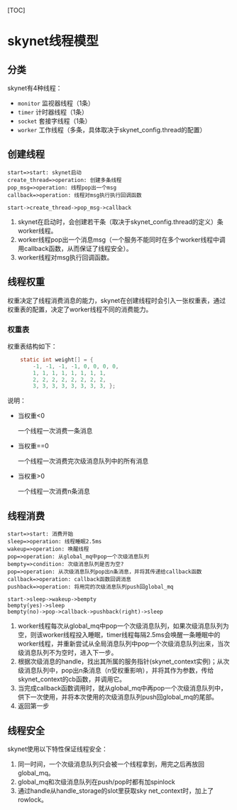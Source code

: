 [TOC]

# skynet线程模型



## 分类

skynet有4种线程：

- `monitor` 监视器线程（1条）
- `timer` 计时器线程（1条）
- `socket` 套接字线程（1条）
- `worker` 工作线程（多条，具体取决于skynet_config.thread的配置）



## 创建线程

```flow
start=>start: skynet启动
create_thread=>operation: 创建多条线程
pop_msg=>operation: 线程pop出一个msg
callback=>operation: 线程对msg执行执行回调函数

start->create_thread->pop_msg->callback
```

1. skynet在启动时，会创建若干条（取决于skynet_config.thread的定义）条worker线程。
2. worker线程pop出一个消息msg（一个服务不能同时在多个worker线程中调用callback函数，从而保证了线程安全）。
3. worker线程对msg执行回调函数。



## 线程权重

权重决定了线程消费消息的能力，skynet在创建线程时会引入一张权重表，通过权重表的配置，决定了worker线程不同的消费能力。

### 权重表

权重表结构如下：

```c
	static int weight[] = { 
		-1, -1, -1, -1, 0, 0, 0, 0,
		1, 1, 1, 1, 1, 1, 1, 1, 
		2, 2, 2, 2, 2, 2, 2, 2, 
		3, 3, 3, 3, 3, 3, 3, 3, };
```

说明：

- 当权重<0

  一个线程一次消费一条消息

- 当权重==0

  一个线程一次消费完次级消息队列中的所有消息

- 当权重>0

  一个线程一次消费n条消息



## 线程消费

```flow
start=>start: 消费开始
sleep=>operation: 线程睡眠2.5ms
wakeup=>operation: 唤醒线程
pop=>operation: 从global_mq中pop一个次级消息队列
bempty=>condition: 次级消息队列是否为空?
pop=>operation: 从次级消息队列pop出n条消息，并将其传递给callback函数
callback=>operation: callback函数回调消息
pushback=>operation: 将用完的次级消息队列push回global_mq

start->sleep->wakeup->bempty
bempty(yes)->sleep
bempty(no)->pop->callback->pushback(right)->sleep
```

1. worker线程每次从global_mq中pop一个次级消息队列，如果次级消息队列为空，则该worker线程投入睡眠，timer线程每隔2.5ms会唤醒一条睡眠中的worker线程，并重新尝试从全局消息队列中pop一个次级消息队列出来，当次级消息队列不为空时，进入下一步。
2. 根据次级消息的handle，找出其所属的服务指针(skynet_context实例)；从次级消息队列中，pop出n条消息（n受权重影响），并将其作为参数，传给skynet_context的cb函数，并调用它。
3. 当完成callback函数调用时，就从global_mq中再pop一个次级消息队列中，供下一次使用，并将本次使用的次级消息队列push回global_mq的尾部。
4. 返回第一步



## 线程安全

skynet使用以下特性保证线程安全：

1. 同一时间，一个次级消息队列只会被一个线程拿到，用完之后再放回global_mq。
2. global_mq和次级消息队列在push/pop时都有加spinlock
3. 通过handle从handle_storage的slot里获取sky net_context时，加上了rowlock。

